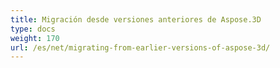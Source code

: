 ```yaml
---
title: Migración desde versiones anteriores de Aspose.3D
type: docs
weight: 170
url: /es/net/migrating-from-earlier-versions-of-aspose-3d/
---
```

